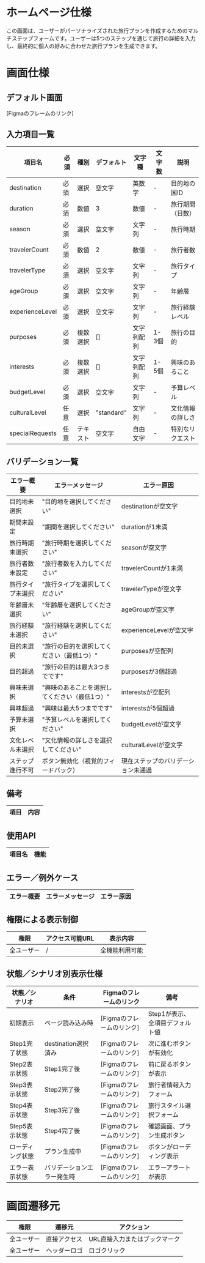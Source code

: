 # ホームページ仕様

この画面は、ユーザーがパーソナライズされた旅行プランを作成するためのマルチステップフォームです。ユーザーは5つのステップを通じて旅行の詳細を入力し、最終的に個人の好みに合わせた旅行プランを生成できます。

# 画面仕様

## デフォルト画面
[Figmaのフレームのリンク]

## 入力項目一覧

| 項目名 | 必須 | 種別 | デフォルト | 文字種 | 文字数 | 説明 |
| -------- | ----------- | ------ | -------------- | -------- | -------- | ------ |
| destination | 必須 | 選択 | 空文字 | 英数字 | - | 目的地の国ID |
| duration | 必須 | 数値 | 3 | 数値 | - | 旅行期間（日数） |
| season | 必須 | 選択 | 空文字 | 文字列 | - | 旅行時期 |
| travelerCount | 必須 | 数値 | 2 | 数値 | - | 旅行者数 |
| travelerType | 必須 | 選択 | 空文字 | 文字列 | - | 旅行タイプ |
| ageGroup | 必須 | 選択 | 空文字 | 文字列 | - | 年齢層 |
| experienceLevel | 必須 | 選択 | 空文字 | 文字列 | - | 旅行経験レベル |
| purposes | 必須 | 複数選択 | [] | 文字列配列 | 1-3個 | 旅行の目的 |
| interests | 必須 | 複数選択 | [] | 文字列配列 | 1-5個 | 興味のあること |
| budgetLevel | 必須 | 選択 | 空文字 | 文字列 | - | 予算レベル |
| culturalLevel | 任意 | 選択 | "standard" | 文字列 | - | 文化情報の詳しさ |
| specialRequests | 任意 | テキスト | 空文字 | 自由文字 | - | 特別なリクエスト |

## バリデーション一覧

| エラー概要 | エラーメッセージ | エラー原因 |
| ------------ | ------------------ | ------------ |
| 目的地未選択 | "目的地を選択してください" | destinationが空文字 |
| 期間未設定 | "期間を選択してください" | durationが1未満 |
| 旅行時期未選択 | "旅行時期を選択してください" | seasonが空文字 |
| 旅行者数未設定 | "旅行者数を入力してください" | travelerCountが1未満 |
| 旅行タイプ未選択 | "旅行タイプを選択してください" | travelerTypeが空文字 |
| 年齢層未選択 | "年齢層を選択してください" | ageGroupが空文字 |
| 旅行経験未選択 | "旅行経験を選択してください" | experienceLevelが空文字 |
| 目的未選択 | "旅行の目的を選択してください（最低1つ）" | purposesが空配列 |
| 目的超過 | "旅行の目的は最大3つまでです" | purposesが3個超過 |
| 興味未選択 | "興味のあることを選択してください（最低1つ）" | interestsが空配列 |
| 興味超過 | "興味は最大5つまでです" | interestsが5個超過 |
| 予算未選択 | "予算レベルを選択してください" | budgetLevelが空文字 |
| 文化レベル未選択 | "文化情報の詳しさを選択してください" | culturalLevelが空文字 |
| ステップ進行不可 | ボタン無効化（視覚的フィードバック） | 現在ステップのバリデーション未通過 |

## 備考

| 項目 | 内容 |
| ------ | ------ |

## 使用API

| 項目名 | 機能 |
| ------------ | ---------- |

## エラー／例外ケース

| エラー概要 | エラーメッセージ | エラー原因 |
| ------------ | ------------------ | ------------ |

## 権限による表示制御

| 権限 | アクセス可能URL | 表示内容 |
| -------- | ----------------- | ---------- |
| 全ユーザー | / | 全機能利用可能 |

## 状態／シナリオ別表示仕様

| 状態／シナリオ | 条件 | Figmaのフレームのリンク | 備考 |
| -------------- | ------------------------------ | ------------------------------------ | ------------------------ |
| 初期表示 | ページ読み込み時 | [Figmaのフレームのリンク] | Step1が表示、全項目デフォルト値 |
| Step1完了状態 | destination選択済み | [Figmaのフレームのリンク] | 次に進むボタンが有効化 |
| Step2表示状態 | Step1完了後 | [Figmaのフレームのリンク] | 前に戻るボタンが表示 |
| Step3表示状態 | Step2完了後 | [Figmaのフレームのリンク] | 旅行者情報入力フォーム |
| Step4表示状態 | Step3完了後 | [Figmaのフレームのリンク] | 旅行スタイル選択フォーム |
| Step5表示状態 | Step4完了後 | [Figmaのフレームのリンク] | 確認画面、プラン生成ボタン |
| ローディング状態 | プラン生成中 | [Figmaのフレームのリンク] | ボタンがローディング表示 |
| エラー表示状態 | バリデーションエラー発生時 | [Figmaのフレームのリンク] | エラーアラートが表示 |

# 画面遷移元

| 権限 | 遷移元 | アクション |
| -------- | -------- | ------------ |
| 全ユーザー | 直接アクセス | URL直接入力またはブックマーク |
| 全ユーザー | ヘッダーロゴ | ロゴクリック |